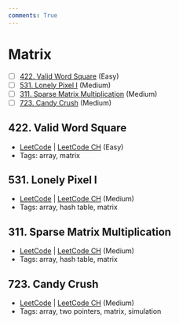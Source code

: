 ```yaml
---
comments: True
---
```


# Matrix

- [ ] [422. Valid Word Square](https://leetcode.cn/problems/valid-word-square/) (Easy)
- [ ] [531. Lonely Pixel I](https://leetcode.cn/problems/lonely-pixel-i/) (Medium)
- [ ] [311. Sparse Matrix Multiplication](https://leetcode.cn/problems/sparse-matrix-multiplication/) (Medium)
- [ ] [723. Candy Crush](https://leetcode.cn/problems/candy-crush/) (Medium)

## 422. Valid Word Square

-   [LeetCode](https://leetcode.com/problems/valid-word-square/) | [LeetCode CH](https://leetcode.cn/problems/valid-word-square/) (Easy)
-   Tags: array, matrix

## 531. Lonely Pixel I

-   [LeetCode](https://leetcode.com/problems/lonely-pixel-i/) | [LeetCode CH](https://leetcode.cn/problems/lonely-pixel-i/) (Medium)
-   Tags: array, hash table, matrix

## 311. Sparse Matrix Multiplication

-   [LeetCode](https://leetcode.com/problems/sparse-matrix-multiplication/) | [LeetCode CH](https://leetcode.cn/problems/sparse-matrix-multiplication/) (Medium)
-   Tags: array, hash table, matrix

## 723. Candy Crush

-   [LeetCode](https://leetcode.com/problems/candy-crush/) | [LeetCode CH](https://leetcode.cn/problems/candy-crush/) (Medium)
-   Tags: array, two pointers, matrix, simulation
